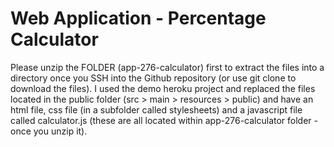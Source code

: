 # Web Application - Percentage Calculator

Please unzip the FOLDER (app-276-calculator) first to extract the files into a directory once you SSH into the Github repository (or use git clone to download the files). I used the demo heroku project and replaced the files located in the public folder (src > main > resources > public) and have an html file, css file (in a subfolder called stylesheets) and a javascript file called calculator.js (these are all located within app-276-calculator folder - once you unzip it). 
